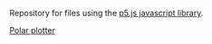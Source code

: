 
Repository for files using the [p5.js javascript library](https://p5js.org/).


[Polar plotter](https://joda2802.github.io/p5.js/polar_plotter/polar_plotter.html)

